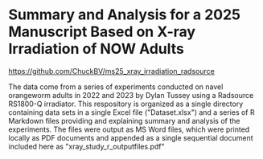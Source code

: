 # Summary and Analysis for a 2025 Manuscript Based on X-ray Irradiation of NOW Adults

https://github.com/ChuckBV/ms25_xray_irradiation_radsource

The data come from a series of experiments conducted on navel orangeworm adults 
in 2022 and 2023 by Dylan Tussey using a Radsource RS1800-Q irradiator. 
This respository is organized as a single directory containing data sets in 
a single  Excel file ("Dataset.xlsx") and a series of R Markdown files providing 
and explaining summary and analysis of the experiments. The files were output as 
MS Word files, which were printed locally as PDF documents and appended as a 
single sequential document included here as "xray_study_r_outputfiles.pdf"

